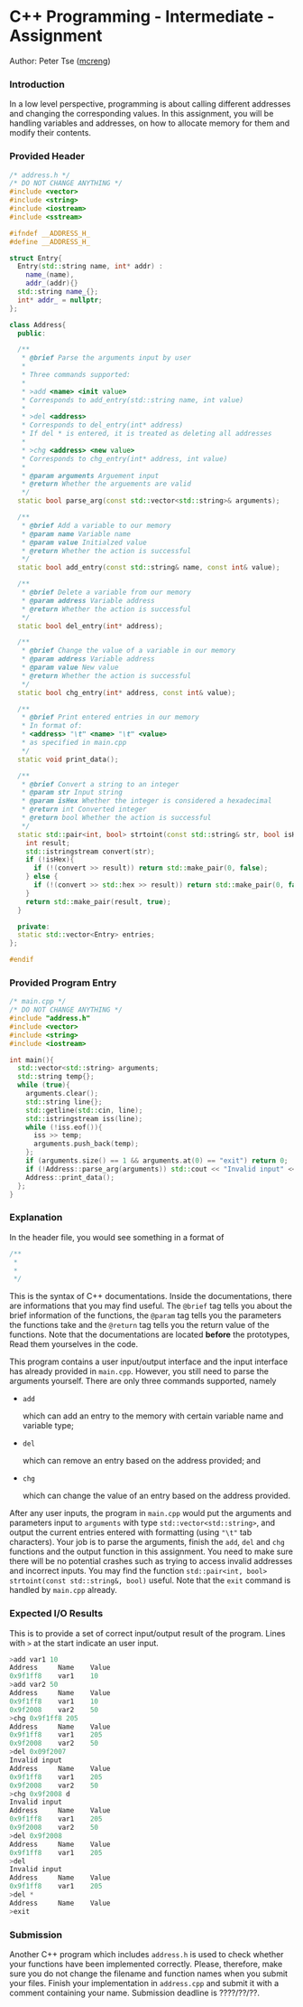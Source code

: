 # C++ Programming - Intermediate - Assignment

Author: Peter Tse ([mcreng](http://www.github.com/mcreng))

### Introduction

In a low level perspective, programming is about calling different addresses and changing the corresponding values. In this assignment, you will be handling variables and addresses, on how to allocate memory for them and modify their contents.

### Provided Header

```c++
/* address.h */
/* DO NOT CHANGE ANYTHING */
#include <vector>
#include <string>
#include <iostream>
#include <sstream>

#ifndef __ADDRESS_H_
#define __ADDRESS_H_

struct Entry{
  Entry(std::string name, int* addr) :
	name_(name),
	addr_(addr){}
  std::string name_{};
  int* addr_ = nullptr;
};

class Address{
  public:

  /**
   * @brief Parse the arguments input by user
   *
   * Three commands supported:
   *
   * >add <name> <init value>
   * Corresponds to add_entry(std::string name, int value)
   *
   * >del <address>
   * Corresponds to del_entry(int* address)
   * If del * is entered, it is treated as deleting all addresses
   *
   * >chg <address> <new value>
   * Corresponds to chg_entry(int* address, int value)
   *
   * @param arguments Arguement input
   * @return Whether the arguements are valid
   */
  static bool parse_arg(const std::vector<std::string>& arguments);

  /**
   * @brief Add a variable to our memory
   * @param name Variable name
   * @param value Initialzed value
   * @return Whether the action is successful
   */
  static bool add_entry(const std::string& name, const int& value);

  /**
   * @brief Delete a variable from our memory
   * @param address Variable address
   * @return Whether the action is successful
   */
  static bool del_entry(int* address);

  /**
   * @brief Change the value of a variable in our memory
   * @param address Variable address
   * @param value New value
   * @return Whether the action is successful
   */
  static bool chg_entry(int* address, const int& value);

  /**
   * @brief Print entered entries in our memory
   * In format of:
   * <address> "\t" <name> "\t" <value>
   * as specified in main.cpp
   */
  static void print_data();

  /**
   * @brief Convert a string to an integer
   * @param str Input string
   * @param isHex Whether the integer is considered a hexadecimal
   * @return int Converted integer
   * @return bool Whether the action is successful
   */
  static std::pair<int, bool> strtoint(const std::string& str, bool isHex = false){
	int result;
	std::istringstream convert(str);
	if (!isHex){
	  if (!(convert >> result)) return std::make_pair(0, false);
	} else {
      if (!(convert >> std::hex >> result)) return std::make_pair(0, false);
	}
	return std::make_pair(result, true);
  }

  private:
  static std::vector<Entry> entries;
};

#endif
```

### Provided Program Entry

```C++
/* main.cpp */
/* DO NOT CHANGE ANYTHING */
#include "address.h"
#include <vector>
#include <string>
#include <iostream>

int main(){
  std::vector<std::string> arguments;
  std::string temp{};
  while (true){
	arguments.clear();
	std::string line{};
	std::getline(std::cin, line);
	std::istringstream iss(line);
    while (!iss.eof()){
      iss >> temp;
      arguments.push_back(temp);
    };
    if (arguments.size() == 1 && arguments.at(0) == "exit") return 0;
    if (!Address::parse_arg(arguments)) std::cout << "Invalid input" << std::endl;
    Address::print_data();
  };
}
```

### Explanation

In the header file, you would see something in a format of

```C++
/**
 *
 *
 */
```

This is the syntax of C++ documentations. Inside the documentations, there are informations that you may find useful. The `@brief` tag tells you about the brief information of the functions, the `@param` tag tells you the parameters the functions take and the `@return` tag tells you the return value of the functions. Note that the documentations are located **before** the prototypes, Read them yourselves in the code.

This program contains a user input/output interface and the input interface has already provided in `main.cpp`. However, you still need to parse the arguments yourself. There are only three commands supported, namely 

* `add`

  which can add an entry to the memory with certain variable name and variable type;

* `del`

  which can remove an entry based on the address provided; and

* `chg`

  which can change the value of an entry based on the address provided.

After any user inputs, the program in `main.cpp` would put the arguments and parameters input to `arguments` with type `std::vector<std::string>`, and output the current entries entered with formatting (using `"\t"` tab characters). Your job is to parse the arguments, finish the `add`, `del` and `chg` functions and the output function in this assignment. You need to make sure there will be no potential crashes such as trying to access invalid addresses and incorrect inputs. You may find the function `std::pair<int, bool> strtoint(const std::string&, bool)` useful. Note that the `exit` command is handled by `main.cpp` already.

### Expected I/O Results

This is to provide a set of correct input/output result of the program. Lines with `>` at the start indicate an user input.

```c++
>add var1 10
Address		Name	Value
0x9f1ff8	var1	10
>add var2 50
Address		Name	Value
0x9f1ff8	var1	10
0x9f2008	var2	50
>chg 0x9f1ff8 205
Address		Name	Value
0x9f1ff8	var1	205
0x9f2008	var2	50
>del 0x09f2007
Invalid input
Address		Name	Value
0x9f1ff8	var1	205
0x9f2008	var2	50
>chg 0x9f2008 d
Invalid input
Address		Name	Value
0x9f1ff8	var1	205
0x9f2008	var2	50
>del 0x9f2008
Address		Name	Value
0x9f1ff8	var1	205
>del
Invalid input
Address		Name	Value
0x9f1ff8	var1	205
>del *
Address		Name	Value
>exit
```

### Submission

Another C++ program which includes `address.h` is used to check whether your functions have been implemented correctly. Please, therefore, make sure you do not change the filename and function names when you submit your files. Finish your implementation in `address.cpp` and submit it with a comment containing your name. Submission deadline is ????/??/??.

